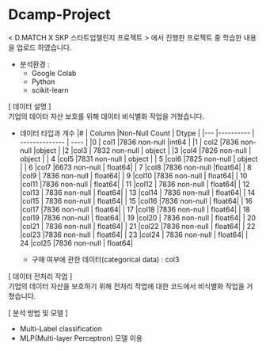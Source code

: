 # Dcamp-Project
&lt; D.MATCH X SKP 스타트업챌린지 프로젝트 > 에서 진행한 프로젝트 중 학습한 내용을 업로드 하였습니다.

- 분석환경 :
    - Google Colab
    - Python
    - scikit-learn


[ 데이터 설명 ]  
  기업의 데이터 자산 보호를 위해 데이터 비식별화 작업을 거쳤습니다.
  
  - 데이터 타입과 개수
 |#   | Column     |Non-Null Count | Dtype | 
|---  |---------- | -------------- | ---- | 
|0  | col1        |7836 non-null   |int64  |
|1  | col2         |7836 non-null   |object |
|2   |col3         | 7832 non-null  | object |
|3   |col4          |7826 non-null  | object |
| 4   |col5          |7831 non-null  | object |
| 5   |col6           |7825 non-null  | object |
| 6   |col7          |6673 non-null  | float64|
| 7   |col8         |7836 non-null   |float64|
| 8   |col9          | 7836 non-null  | float64|
| 9   |col10    |7836 non-null  | float64|
| 10  |col11    |7836 non-null  | float64|
| 11  |col12       | 7836 non-null |  float64|
| 12  |col13       | 7836 non-null |  float64|
| 13  |col14       | 7836 non-null  | float64|
| 14  |col15       | 7836 non-null  | float64|
| 15  |col16     |7836 non-null  | float64|
| 16  |col17     |7836 non-null  | float64|
| 17  |col18   |7836 non-null  | float64|
| 18  |col19  |7836 non-null  | float64|
| 19  |col20      | 7836 non-null | float64|
| 20  |col21       | 7836 non-null |  float64|
| 21  |col22        |7836 non-null  | float64|
| 22  |col23        |7836 non-null  | float64|
| 23  |col24        | 7836 non-null |  float64|
| 24  |col25        |7836 non-null  | float64|

 
    - 구매 여부에 관한 데이터(categorical data) : col3

[ 데이터 전처리 작업 ]  
  기업의 데이터 자산을 보호하기 위해 전처리 작업에 대한 코드에서 비식별화 작업을 거쳤습니다.
  
[ 분석 방법 및 모델 ]
  - Multi-Label classification
  - MLP(Multi-layer Perceptron) 모델 이용
